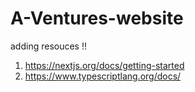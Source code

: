 # A-Ventures-website

adding resouces !! 

1. https://nextjs.org/docs/getting-started
2. https://www.typescriptlang.org/docs/
